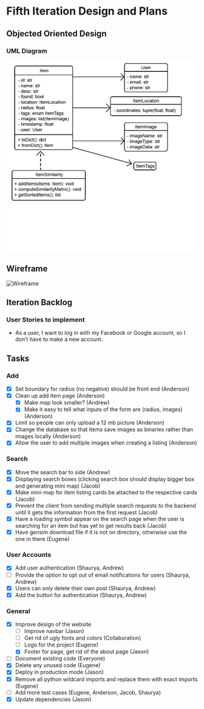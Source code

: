 # Fifth Iteration Design and Plans

## Objected Oriented Design

### UML Diagram

![UML Diagram](./additional/uml5.png)

## Wireframe

![Wireframe](./additional/wireframe3.bmp)

## Iteration Backlog

### User Stories to implement

* As a user, I want to log in with my Facebook or Google account, so I don’t have to make a new account.

## Tasks

### Add

* [X] Set boundary for radius (no negative) should be front end (Anderson)
* [X] Clean up add item page (Anderson)
  * [X] Make map look smaller? (Andrew)
  * [X] Make it easy to tell what inputs of the form are (radius, images) (Anderson)
* [X] Limit so people can only upload a 12 mb picture (Anderson)
* [X] Change the database so that items save images as binaries rather than images locally (Anderson)
* [X] Allow the user to add multiple images when creating a listing (Anderson)

### Search

* [X] Move the search bar to side (Andrew)
* [X] Displaying search boxes (clicking search box should display bigger box and generating mini map) (Jacob)
* [X] Make mini-map for item listing cards be attached to the respective cards (Jacob)
* [X] Prevent the client from sending multiple search requests to the backend until it gets the information from the first request (Jacob)
* [X] Have a loading symbol appear on the search page when the user is searching for an item but has yet to get results back (Jacob)
* [x] Have gensim download file if it is not on directory, otherwise use the one in there (Eugene)

### User Accounts

* [X] Add user authentication (Shaurya, Andrew)
* [ ] Provide the option to opt out of email notifications for users (Shaurya, Andrew)
* [X] Users can only delete their own post (Shaurya, Andrew)
* [X] Add the button for authentication (Shaurya, Andrew)

### General

* [X] Improve design of the website
  * [ ] Improve navbar (Jason)
  * [ ] Get rid of ugly fonts and colors (Collaboration)
  * [ ] Logo for the project (Eugene)
  * [X] Footer for page, get rid of the about page (Jason)
* [ ] Document existing code (Everyone)
* [X] Delete any unused code (Eugene)
* [X] Deploy in production mode (Jason)
* [X] Remove all python wildcard imports and replace them with exact imports (Eugene)
* [ ] Add more test cases (Eugene, Anderson, Jacob, Shaurya)
* [X] Update dependencies (Jason)
